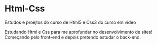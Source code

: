 # Html-Css
 Estudos e proejtos do curso de Html5 e Css3 do curso em vídeo

Estudando Html e Css para me aprofundar no desenvolvimento de sites! Começando pelo front-end e depois pretendo estudar o back-end.